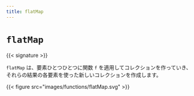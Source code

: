 ```yaml
---
title: flatMap
---
```


# `flatMap`

{{< signature >}}

`flatMap` は、要素ひとつひとつに関数 `f` を適用してコレクションを作っていき、それらの結果の各要素を使った新しいコレクションを作成します。

{{< figure src="images/functions/flatMap.svg" >}}

